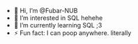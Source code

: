 - 👋 Hi, I’m @Fubar-NUB
- 👀 I’m interested in SQL hehehe 
- 🌱 I’m currently learning SQL ;3
- ⚡ Fun fact: I can poop anywhere. literally 

<!---
Fubar-NUB/Fubar-NUB is a ✨ special ✨ repository because its `README.md` (this file) appears on your GitHub profile.
You can click the Preview link to take a look at your changes.
--->
